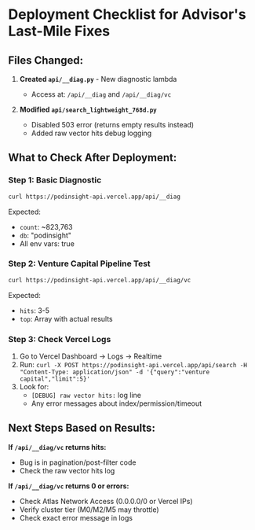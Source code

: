 # Deployment Checklist for Advisor's Last-Mile Fixes

## Files Changed:

1. **Created `api/__diag.py`** - New diagnostic lambda
   - Access at: `/api/__diag` and `/api/__diag/vc`

2. **Modified `api/search_lightweight_768d.py`**
   - Disabled 503 error (returns empty results instead)
   - Added raw vector hits debug logging

## What to Check After Deployment:

### Step 1: Basic Diagnostic
```bash
curl https://podinsight-api.vercel.app/api/__diag
```
Expected:
- `count`: ~823,763
- `db`: "podinsight"
- All env vars: true

### Step 2: Venture Capital Pipeline Test
```bash
curl https://podinsight-api.vercel.app/api/__diag/vc
```
Expected:
- `hits`: 3-5
- `top`: Array with actual results

### Step 3: Check Vercel Logs
1. Go to Vercel Dashboard → Logs → Realtime
2. Run: `curl -X POST https://podinsight-api.vercel.app/api/search -H "Content-Type: application/json" -d '{"query":"venture capital","limit":5}'`
3. Look for:
   - `[DEBUG] raw vector hits:` log line
   - Any error messages about index/permission/timeout

## Next Steps Based on Results:

**If `/api/__diag/vc` returns hits:**
- Bug is in pagination/post-filter code
- Check the raw vector hits log

**If `/api/__diag/vc` returns 0 or errors:**
- Check Atlas Network Access (0.0.0.0/0 or Vercel IPs)
- Verify cluster tier (M0/M2/M5 may throttle)
- Check exact error message in logs
